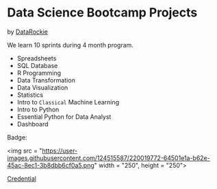 # Data Science Bootcamp Projects
by [DataRockie](https://datarockie.com/)

We learn 10 sprints during 4 month program.

- Spreadsheets
- SQL Database
- R Programming
- Data Transformation
- Data Visualization
- Statistics
- Intro to `Classical` Machine Learning
- Intro to Python
- Essential Python for Data Analyst
- Dashboard

Badge:

<img src = "https://user-images.githubusercontent.com/124515587/220019772-64501e1a-b62e-45ac-8ec1-3b8dbb6cf0a5.png" width = "250", height = "250">

[Credential](https://badgr.com/public/assertions/wIh72sh-Q02XSnQMCCjXyw)
